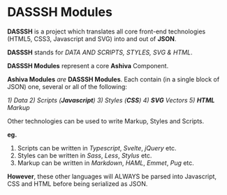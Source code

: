 # DASSSH Modules

**DASSSH** is a project which translates all core front-end technologies (HTML5, CSS3, Javascript and SVG) into and out of **JSON**.

**DASSSH** stands for *DATA AND SCRIPTS, STYLES, SVG & HTML*.

**DASSSH Modules** represent a core **Ashiva** Component.

**Ashiva Modules** *are* **DASSSH Modules**. Each contain (in a single block of JSON) one, several or all of the following:

*1) Data*
*2) Scripts (**Javascript**)*
*3) Styles (**CSS**)*
*4) **SVG** Vectors*
*5) **HTML** Markup*

Other technologies can be used to write Markup, Styles and Scripts.

**eg.**

1) Scripts can be written in *Typescript*, *Svelte*, *jQuery* etc.
2) Styles can be written in *Sass*, *Less*, *Stylus* etc.
3) Markup can be written in *Markdown*, *HAML*, *Emmet*, *Pug* etc.

**However**, these other languages will ALWAYS be parsed into Javascript, CSS and HTML before being serialized as JSON.
